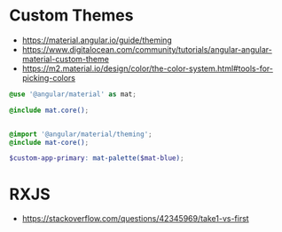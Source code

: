 # Custom Themes

- https://material.angular.io/guide/theming
- https://www.digitalocean.com/community/tutorials/angular-angular-material-custom-theme
- https://m2.material.io/design/color/the-color-system.html#tools-for-picking-colors

```scss
@use '@angular/material' as mat;

@include mat.core();


@import '@angular/material/theming';
@include mat-core();

$custom-app-primary: mat-palette($mat-blue);
```
# RXJS

- https://stackoverflow.com/questions/42345969/take1-vs-first